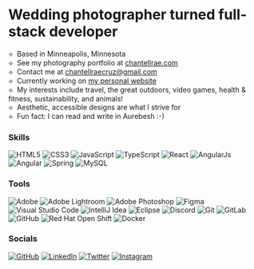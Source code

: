 Wedding photographer turned full-stack developer<br>
=========================
⟡&nbsp; Based in Minneapolis, Minnesota<br>
⟡&nbsp; See my photography portfolio at [chantellrae.com](http://chantellrae.com)<br>
⟡&nbsp; Contact me at [chantellraecruz@gmail.com](mailto:chantellraecruz@gmail.com)<br>
⟡&nbsp; Currently working on [my personal website](http://chantellcruz.com)<br>
⟡&nbsp; My interests include travel, the great outdoors, video games, health & fitness, sustainability, and animals!<br>
⟡&nbsp; Aesthetic, accessible designs are what I strive for<br>
⟡&nbsp; Fun fact: I can read and write in Aurebesh :-)<br>

### Skills
<img alt="HTML5" src="https://img.shields.io/badge/html5-E34F26?&logo=html5&logoColor=white&style=for-the-badge"> <img alt="CSS3" src="https://img.shields.io/badge/css3-1572B6?&logo=css3&logoColor=white&style=for-the-badge"> <img alt="JavaScript" src="https://img.shields.io/badge/javascript-F7DF1E?&logo=javascript&logoColor=black&style=for-the-badge"> <img alt="TypeScript" src="https://img.shields.io/badge/typescript-007ACC?&logo=typescript&logoColor=white&style=for-the-badge"> <img alt="React" src="https://img.shields.io/badge/ReactJs-61DAFB?logo=react&logoColor=black&style=for-the-badge"> <img alt="AngularJs" src="https://img.shields.io/badge/AngularJS-E23237?logo=angularjs&logoColor=white&style=for-the-badge"> <img alt="Angular" src="https://img.shields.io/badge/Angular-DD0031?logo=angular&logoColor=white&style=for-the-badge"> <img alt="Spring" src="https://img.shields.io/badge/Spring-6DB33F?logo=spring&logoColor=white&style=for-the-badge"> <img alt="MySQL" src="https://img.shields.io/badge/MySQL-4479A1?logo=mysql&logoColor=white&style=for-the-badge">


### Tools
<img alt="Adobe" src="https://img.shields.io/badge/adobe-FF0000.svg?&style=for-the-badge&logo=adobe&logoColor=white"/> <img alt="Adobe Lightroom" src="https://img.shields.io/badge/Adobe%20Lightroom-31A8FF?logo=adobe-lightroom&logoColor=%23071d34&style=for-the-badge"> <img alt="Adobe Photoshop" src="https://img.shields.io/badge/Adobe%20Photoshop-31A8FF?logo=adobe-photoshop&logoColor=%23071d34&style=for-the-badge"> <img alt="Figma" src="https://img.shields.io/badge/Figma%20-F24E1E?&logo=figma&logoColor=white&style=for-the-badge"> <img alt="Visual Studio Code" src="https://img.shields.io/badge/Visual%20Studio%20Code-0078d7?&logo=visual-studio-code&logoColor=white&style=for-the-badge"> <img alt="IntelliJ Idea" src="https://img.shields.io/badge/IntelliJ%20Idea-000000?&logo=intellij-idea&logoColor=white&style=for-the-badge"> <img alt="Eclipse" src="https://img.shields.io/badge/Eclipse-2C2255?&logo=eclipse-ide&logoColor=white&style=for-the-badge"> <img alt="Discord" src="https://img.shields.io/badge/Discord-5865F2?&logo=discord&logoColor=white&style=for-the-badge"> <img alt="Git" src="https://img.shields.io/badge/Git-F05032?&logo=git&logoColor=white&style=for-the-badge">  <img alt="GitLab" src="https://img.shields.io/badge/GitLab-%23FC6D26?&logo=gitlab&logoColor=white&style=for-the-badge"> <img alt="GitHub" src="https://img.shields.io/badge/GitHub-181717?&logo=github&logoColor=white&style=for-the-badge"> <img alt="Red Hat Open Shift" src="https://img.shields.io/badge/Red%20Hat%20Open%20Shift-EE0000?&logo=red-hat-open-shift&logoColor=white&style=for-the-badge"> <img alt="Docker" src="https://img.shields.io/badge/Docker-2496ED?&logo=docker&logoColor=white&style=for-the-badge">


### Socials
<a href="https://www.github.com/chantellcruz" target="_blank"><img alt="GitHub" src="https://img.shields.io/badge/GitHub-181717?&logo=github&logoColor=white&style=for-the-badge"></a>
<a href="https://www.linkedin.com/in/chantellcruz" target="_blank"><img alt="LinkedIn" src="https://img.shields.io/badge/LinkedIn-0A66C2?&logo=linkedin&logoColor=white&style=for-the-badge"></a>
<a href="https://www.twitter.com/chantellraecruz" target="_blank"><img alt="Twitter" src="https://img.shields.io/badge/Twitter-1DA1F2?&logo=twitter&logoColor=white&style=for-the-badge"></a>
<a href="http://www.instagram.com/chantellrae" target="_blank"><img alt="Instagram" src="https://img.shields.io/badge/Instagram-E4405F?&logo=instagram&logoColor=white&style=for-the-badge"></a>


<!---
chantellrae/chantellrae is a ✨ special ✨ repository because its `README.md` (this file) appears on your GitHub profile.
You can click the Preview link to take a look at your changes.
--->

